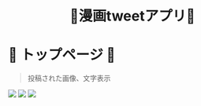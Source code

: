 <h1 align="center">🔶漫画tweetアプリ🔶</h1>

<!-- =========================== トップ ============================== -->

# 🔷 トップページ 🔷
>投稿された画像、文字表示
<img src=https://i.gyazo.com/d1dd562111dd21b2935f6166c3f9d428.jpg>
<img src=https://i.gyazo.com/b1129b439d12144fc0c76c89c05bb012.jpg>
<img src=https://i.gyazo.com/928b2a48c418e13bd66a8b799db174b0.jpg>
